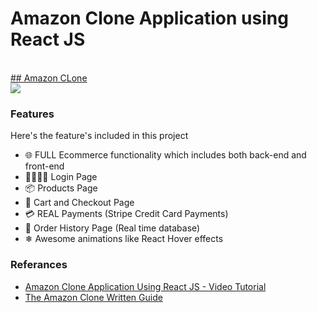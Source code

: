 # Amazon Clone Application using React JS

<br/>
<a align="center" href="https://clone-fcc92.web.app/" target="_blank"> ## Amazon CLone </a>
<br/>
<img src="https://github.com/Abhirajmaid/Media-Storage/blob/master/Amazon-clone.png?raw=true">

### Features

Here's the feature's included in this project

- 🌐 FULL Ecommerce functionality which includes both back-end and front-end
- 👨‍👩‍👧‍👦 Login Page
- 📦 Products Page
- 🛒 Cart and Checkout Page
- 💳 REAL Payments (Stripe Credit Card Payments)
- 📝 Order History Page (Real time database)
- ❄ Awesome animations like React Hover effects

### Referances

- [Amazon Clone Application Using React JS - Video Tutorial](https://www.youtube.com/watch?v=RDV3Z1KCBvo&t=6005s)
- [The Amazon Clone Written Guide](https://medium.com/cleverprogrammer/amazon-clone-using-react-the-ultimate-guide-fba2b36f3458)
